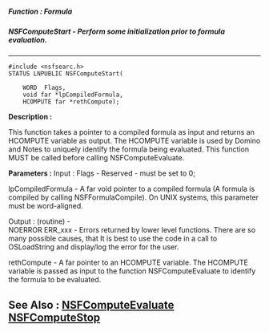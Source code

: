 ##### Function : Formula
##### NSFComputeStart - Perform some initialization prior to formula evaluation.
---
```
#include <nsfsearc.h>
STATUS LNPUBLIC NSFComputeStart(

	WORD  Flags,
	void far *lpCompiledFormula,
	HCOMPUTE far *rethCompute);
```
**Description :**

This function takes a pointer to a compiled formula as input and returns an 
HCOMPUTE variable as output.  The HCOMPUTE variable is used by Domino and Notes 
to uniquely identify the formula being evaluated.  This function MUST be called 
before calling NSFComputeEvaluate.

**Parameters :**
Input :
Flags  -  Reserved - must be set to 0;

lpCompiledFormula  -  A far void pointer to a compiled formula (A formula is compiled by calling NSFFormulaCompile).  On UNIX systems, this parameter must be word-aligned.

Output :
(routine)  -  
NOERROR
ERR_xxx - Errors returned by lower level functions.  There are so many possible causes, that It is best to use the code in a call to OSLoadString and display/log the error for the user.


rethCompute  -  A far pointer to an HCOMPUTE variable.  The HCOMPUTE variable is passed as input to the function NSFComputeEvaluate to identify the formula to be evaluated.


**See Also :**
[NSFComputeEvaluate](/reference/Func/NSFComputeEvaluate)
[NSFComputeStop](/reference/Func/NSFComputeStop)
---
